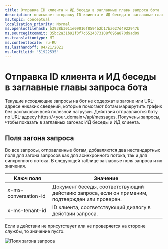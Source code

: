 ```yaml
---
title: Отправка ID клиента и ИД беседы в заглавные главы запроса бота
description: описывает отправку ID клиента и ИД беседы в заглавные главы запроса бота.
ms.topic: conceptual
localization_priority: Normal
ms.openlocfilehash: b3938b3011e09016f8594b2b17ba627d4922947b
ms.sourcegitcommit: 35bc2a31b92f3f7c6524373108f095a870d9ad09
ms.translationtype: MT
ms.contentlocale: ru-RU
ms.lasthandoff: 04/21/2021
ms.locfileid: "51922535"
---
```

# <a name="send-tenant-id-and-conversation-id-to-the-request-headers-of-the-bot"></a>Отправка ID клиента и ИД беседы в заглавные главы запроса бота

Текущие исходяющие запросы на бот не содержат в загоне или URL-адресе никаких сведений, которые помогают ботам маршрутить трафик без распаковки всей полезной нагрузки. Действия отправляются боту по URL-адресу https://<your_domain>/api/messages. Получены запросы, чтобы показать в заглавных загонах ИД беседы и ИД клиента.

## <a name="request-header-fields"></a>Поля загона запроса

Во все запросы, отправленные ботам, добавляются два нестандартных поля для загона запросов как для асинхронного потока, так и для синхронного потока. В следующей таблице заглавные поля запроса и их значения.

| Ключ поля | Значение |
|----------------|-----------------|
| x-ms-conversation-id | Документ беседы, соответствующий действию запроса, если он применим, подтвержден или проверен. |
| x-ms-tenant-id | ID клиента, соответствующий диалогу в действии запроса. |

Если в действии не присутствует или не проверяется на стороне службы, то значение пусто.

![Поля загона запроса](~/assets/images/bots/requestheaderfields.png)
